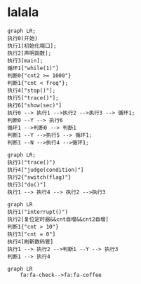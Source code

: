 <!--
 * @Author: fengsc
 * @Date: 2021-09-06 09:51:00
 * @LastEditTime: 2021-09-06 11:02:40
-->
# lalala

```mermaid
graph LR;
执行0(开始)
执行1[初始化端口];
执行2[声明函数];
执行3[main];
循环1["while(1)"]
判断0{"cnt2 >= 1000"}
判断1{"cnt < freq"};
执行4["stop()"];
执行5["trace()"];
执行6["show(sec)"]
执行0 --> 执行1 -->执行2 -->执行3 --> 循环1;
判断0 --Y --> 执行6
循环1 -->判断0 --> 判断1
判断1 --Y -->执行5 --> 循环1;
判断1 --N -->执行4 -->循环1;

```

```mermaid
graph LR;
执行1("trace()")
执行4["judge(condition)"]
执行2{"switch(flag)"}
执行3["do()"]
执行1 --> 执行4 --> 执行2 -->执行3
```

```mermaid
graph LR
执行1("interrupt()")
执行2[复位定时器&&cnt自增&&cnt2自增]
判断1{"cnt > 10"}
执行3["cnt = 0"]
执行4[刷新数码管]
执行1 --> 执行2 -->判断1 --Y --> 执行3 
判断1 --> 执行4
```



```mermaid
graph LR
    fa:fa-check-->fa:fa-coffee
```
